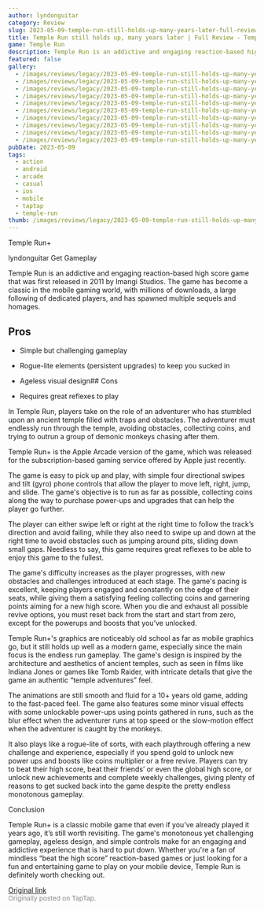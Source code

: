 ```yaml
---
author: lyndonguitar
category: Review
slug: 2023-05-09-temple-run-still-holds-up-many-years-later-full-review-temple-run
title: Temple Run still holds up, many years later | Full Review - Temple Run+
game: Temple Run
description: Temple Run is an addictive and engaging reaction-based high score game that was first released in 2011 by Imangi Studios. The game has become a classic in the mobile gaming world, with millions of downloads, a large following of dedicated players, and has spawned multiple sequels and homages.
featured: false
gallery:
  - /images/reviews/legacy/2023-05-09-temple-run-still-holds-up-many-years-later--full-review---temple-run-0.avif
  - /images/reviews/legacy/2023-05-09-temple-run-still-holds-up-many-years-later--full-review---temple-run-1.avif
  - /images/reviews/legacy/2023-05-09-temple-run-still-holds-up-many-years-later--full-review---temple-run-2.avif
  - /images/reviews/legacy/2023-05-09-temple-run-still-holds-up-many-years-later--full-review---temple-run-3.avif
  - /images/reviews/legacy/2023-05-09-temple-run-still-holds-up-many-years-later--full-review---temple-run-4.avif
  - /images/reviews/legacy/2023-05-09-temple-run-still-holds-up-many-years-later--full-review---temple-run-5.avif
  - /images/reviews/legacy/2023-05-09-temple-run-still-holds-up-many-years-later--full-review---temple-run-6.avif
  - /images/reviews/legacy/2023-05-09-temple-run-still-holds-up-many-years-later--full-review---temple-run-7.avif
  - /images/reviews/legacy/2023-05-09-temple-run-still-holds-up-many-years-later--full-review---temple-run-8.avif
  - /images/reviews/legacy/2023-05-09-temple-run-still-holds-up-many-years-later--full-review---temple-run-9.avif
pubDate: 2023-05-09
tags:
  - action
  - android
  - arcade
  - casual
  - ios
  - mobile
  - taptap
  - temple-run
thumb: /images/reviews/legacy/2023-05-09-temple-run-still-holds-up-many-years-later--full-review---temple-run-0.avif
---
```


Temple Run+

lyndonguitar
Get
Gameplay

Temple Run is an addictive and engaging reaction-based high score game that was first released in 2011 by Imangi Studios. The game has become a classic in the mobile gaming world, with millions of downloads, a large following of dedicated players, and has spawned multiple sequels and homages.




## Pros



- Simple but challenging gameplay


- Rogue-lite elements (persistent upgrades) to keep you sucked in


- Ageless visual design## Cons



- Requires great reflexes to play

In Temple Run, players take on the role of an adventurer who has stumbled upon an ancient temple filled with traps and obstacles. The adventurer must endlessly run through the temple, avoiding obstacles, collecting coins, and trying to outrun a group of demonic monkeys chasing after them.

Temple Run+ is the Apple Arcade version of the game, which was released for the subscription-based gaming service offered by Apple just recently.

The game is easy to pick up and play, with simple four directional swipes and tilt (gyro) phone controls that allow the player to move left, right, jump, and slide. The game's objective is to run as far as possible, collecting coins along the way to purchase power-ups and upgrades that can help the player go further.

The player can either swipe left or right at the right time to follow the track’s direction and avoid failing, while they also need to swipe up and down at the right time to avoid obstacles such as jumping around pits, sliding down small gaps. Needless to say, this game requires great reflexes to be able to enjoy this game to the fullest.

The game's difficulty increases as the player progresses, with new obstacles and challenges introduced at each stage. The game's pacing is excellent, keeping players engaged and constantly on the edge of their seats, while giving them a satisfying feeling collecting coins and garnering points aiming for a new high score. When you die and exhaust all possible revive options, you must reset back from the start and start from zero, except for the powerups and boosts that you’ve unlocked.

Temple Run+'s graphics are noticeably old school as far as mobile graphics go, but it still holds up well as a modern game, especially since the main focus is the endless run gameplay. The game's design is inspired by the architecture and aesthetics of ancient temples, such as seen in films like Indiana Jones or games like Tomb Raider, with intricate details that give the game an authentic “temple adventures” feel.

The animations are still smooth and fluid for a 10+ years old game, adding to the fast-paced feel. The game also features some minor visual effects with some unlockable power-ups using points gathered in runs, such as the blur effect when the adventurer runs at top speed or the slow-motion effect when the adventurer is caught by the monkeys.

It also plays like a rogue-lite of sorts, with each playthrough offering a new challenge and experience, especially if you spend gold to unlock new power ups and boosts like coins multiplier or a free revive. Players can try to beat their high score, beat their friends’ or even the global high score, or unlock new achievements and complete weekly challenges, giving plenty of reasons to get sucked back into the game despite the pretty endless monotonous gameplay.

Conclusion

Temple Run+ is a classic mobile game that even if you’ve already played it years ago, it’s still worth revisiting. The game's monotonous yet challenging gameplay, ageless design, and simple controls make for an engaging and addictive experience that is hard to put down. Whether you're a fan of mindless “beat the high score” reaction-based games or just looking for a fun and entertaining game to play on your mobile device, Temple Run is definitely worth checking out.

[Original link](https://www.taptap.io/post/5379936)<br><span style="font-size: 0.95em; color: #888;">Originally posted on TapTap.</span>